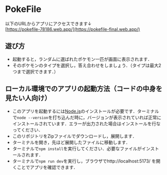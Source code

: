 # PokeFile
以下のURLからアプリにアクセスできます↓<br>
[https://pokefile-78186.web.app/](https://pokefile-final.web.app/)

## 遊び方
- 起動すると，ランダムに選ばれたポケモン一匹が画面に表示されます．
- そのポケモンのタイプを選択し，答え合わせをしましょう．（タイプは最大2つまで選択できます．）

## ローカル環境でのアプリの起動方法（コードの中身を見たい人向け）
- このアプリを起動するには[Node.js](https://nodejs.org/en/download/package-manager)のインストールが必要です．ターミナルで`node --version`を打ち込んだ時に，バージョンが表示されていれば正常にインストールされています．エラーが出力された場合はインストールを行なってください．
- このリポジトリをZipファイルでダウンロードし，展開します．
- ターミナルを開き，先ほど展開したファイルに移動します．
- ターミナルで`npm install`を実行してください．必要なファイルがインストールされます．
- ターミナルで`npm run dev`を実行し，ブラウザでhttp://localhost:5173/ を開くことでアプリを確認できます．

